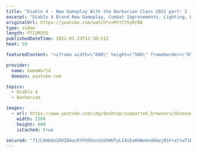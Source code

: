 ```yaml
---
title: "Diablo 4 - New Gameplay With the Barbarian Class 2021 part: 2 [FHD 1080p]"
excerpt: "Diablo 4 Brand New Gameplay, Combat Improvements, Lighting, Weapon Buffs and More Subscribe to GameWorld YouTube ..."
originalUrl: https://youtube.com/watch?v=MtYCY5yRrO8
type: video
length: PT12M35S
publishedDateTime: 2022-01-23T12:30:11Z
heat: 50

featuredContent: "<iframe width=\"800\" height=\"500\" frameborder=\"0\" src=\"https://www.youtube.com/embed/MtYCY5yRrO8\" allow=\"accelerometer; autoplay; encrypted-media; gyroscope; picture-in-picture\" allowfullscreen></iframe>"

provider:
  name: GameWorld
  domain: youtube.com

topics:
  - Diablo 4
  - Barbarian

images:
  - url: https://www.youtube.com/img/desktop/supported_browsers/dinosaur.png
    width: 1200
    height: 800
    isCached: true

secured: "71/L9mbOn1RUZD4a/KYFH5Ound1GhWUTyLI4iEaHUWwUn4Dkej8SF+zCtwT1PZfVTJWXnv1q+nSBGuJaYu7tPuzQJD8qlGVai60M94pHnVrrcbgWQikIaGoRMFlDWirFTPWpVQmsiMc4et9up0eP5A/5tdS4RL2/+mxxWWMgA5KRra1T7wKLdinFwFpkbCCmFKfXKZOh38231YWVQ1922Ysgm0YQGMihcQyhV6f8x0eksOp2obnjhR6tOE3dVracxvUSYajn5wZwzgNiUjkCrc7XxrA60k6mBgtnYJoMBBXi0o3vXsHVt0a2rc6S3spPQGDC7f942ViakZWNq5VUomnn3DeJT7t7thXEwGeytOWcEtKDnGu106SC4TEnN2roJh+dtbsBRkP4EXp2HQh9MNt4VmCtrybGt5TASNOw3j8=;n3lLDfc83dhqpn1HjOiIGQ=="
---
```


